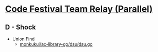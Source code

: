 # [Code Festival Team Relay (Parallel)](https://atcoder.jp/contests/cf17-relay-open)

## D - Shock
- Union Find
  - [monkukui/ac-library-go/dsu/dsu.go](https://github.com/monkukui/ac-library-go/blob/master/dsu/dsu.go)
